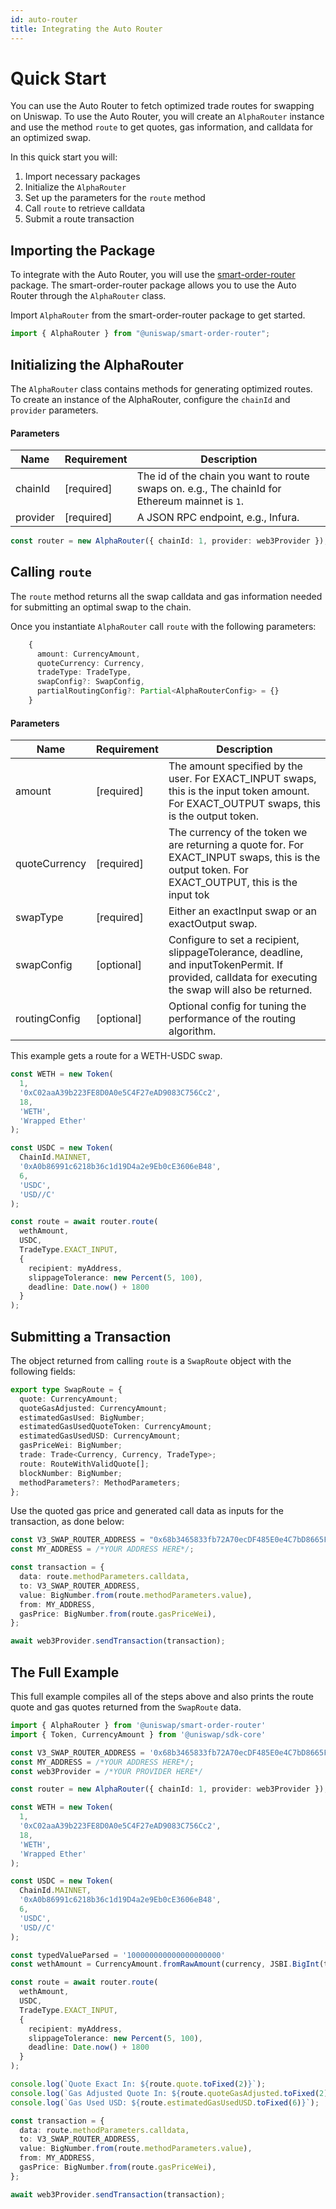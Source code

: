 ```yaml
---
id: auto-router
title: Integrating the Auto Router
---
```


# Quick Start

You can use the Auto Router to fetch optimized trade routes for swapping on Uniswap. To use the Auto Router, you will create an `AlphaRouter` instance and use the method `route` to get quotes, gas information, and calldata for an optimized swap.

In this quick start you will:

1. Import necessary packages
2. Initialize the `AlphaRouter`
3. Set up the parameters for the `route` method
4. Call `route` to retrieve calldata
5. Submit a route transaction

## Importing the Package

To integrate with the Auto Router, you will use the [smart-order-router](https://www.npmjs.com/package/@uniswap/smart-order-router) package. The smart-order-router package allows you to use the Auto Router through the `AlphaRouter` class.

Import `AlphaRouter` from the smart-order-router package to get started.

```typescript
import { AlphaRouter } from "@uniswap/smart-order-router";
```

## Initializing the AlphaRouter

The `AlphaRouter` class contains methods for generating optimized routes. To create an instance of the AlphaRouter, configure the `chainId` and `provider` parameters.

#### Parameters

| Name     | Requirement | Description                                                                                    |
| -------- | ----------- | ---------------------------------------------------------------------------------------------- |
| chainId  | [required]  | The id of the chain you want to route swaps on. e.g., The chainId for Ethereum mainnet is `1`. |
| provider | [required]  | A JSON RPC endpoint, e.g., Infura.                                                             |

```typescript
const router = new AlphaRouter({ chainId: 1, provider: web3Provider });
```

## Calling `route`

The `route` method returns all the swap calldata and gas information needed for submitting an optimal swap to the chain.

Once you instantiate `AlphaRouter` call `route` with the following parameters:

```typescript
    {
      amount: CurrencyAmount,
      quoteCurrency: Currency,
      tradeType: TradeType,
      swapConfig?: SwapConfig,
      partialRoutingConfig?: Partial<AlphaRouterConfig> = {}
    }
```

#### Parameters

| Name          | Requirement | Description                                                                                                                                          |
| ------------- | ----------- | ---------------------------------------------------------------------------------------------------------------------------------------------------- |
| amount        | [required]  | The amount specified by the user. For EXACT_INPUT swaps, this is the input token amount. For EXACT_OUTPUT swaps, this is the output token.                 |
| quoteCurrency | [required]  | The currency of the token we are returning a quote for. For EXACT_INPUT swaps, this is the output token. For EXACT_OUTPUT, this is the input tok           |
| swapType      | [required]  | Either an exactInput swap or an exactOutput swap.                                                                                                    |
| swapConfig    | [optional]  | Configure to set a recipient, slippageTolerance, deadline, and inputTokenPermit. If provided, calldata for executing the swap will also be returned. |
| routingConfig | [optional]  | Optional config for tuning the performance of the routing algorithm.                                                                                 |

This example gets a route for a WETH-USDC swap.

```typescript
const WETH = new Token(
  1,
  '0xC02aaA39b223FE8D0A0e5C4F27eAD9083C756Cc2',
  18,
  'WETH',
  'Wrapped Ether'
);

const USDC = new Token(
  ChainId.MAINNET,
  '0xA0b86991c6218b36c1d19D4a2e9Eb0cE3606eB48',
  6,
  'USDC',
  'USD//C'
);

const route = await router.route(
  wethAmount,
  USDC,
  TradeType.EXACT_INPUT,
  {
    recipient: myAddress,
    slippageTolerance: new Percent(5, 100),
    deadline: Date.now() + 1800
  }
);
```

## Submitting a Transaction

The object returned from calling `route` is a `SwapRoute` object with the following fields:

```typescript
export type SwapRoute = {
  quote: CurrencyAmount;
  quoteGasAdjusted: CurrencyAmount;
  estimatedGasUsed: BigNumber;
  estimatedGasUsedQuoteToken: CurrencyAmount;
  estimatedGasUsedUSD: CurrencyAmount;
  gasPriceWei: BigNumber;
  trade: Trade<Currency, Currency, TradeType>;
  route: RouteWithValidQuote[];
  blockNumber: BigNumber;
  methodParameters?: MethodParameters;
};
```

Use the quoted gas price and generated call data as inputs for the transaction, as done below:

```typescript
const V3_SWAP_ROUTER_ADDRESS = "0x68b3465833fb72A70ecDF485E0e4C7bD8665Fc45";
const MY_ADDRESS = /*YOUR ADDRESS HERE*/;

const transaction = {
  data: route.methodParameters.calldata,
  to: V3_SWAP_ROUTER_ADDRESS,
  value: BigNumber.from(route.methodParameters.value),
  from: MY_ADDRESS,
  gasPrice: BigNumber.from(route.gasPriceWei),
};

await web3Provider.sendTransaction(transaction);
```

## The Full Example

This full example compiles all of the steps above and also prints the route quote and gas quotes returned from the `SwapRoute` data.

```typescript
import { AlphaRouter } from '@uniswap/smart-order-router'
import { Token, CurrencyAmount } from '@uniswap/sdk-core'

const V3_SWAP_ROUTER_ADDRESS = '0x68b3465833fb72A70ecDF485E0e4C7bD8665Fc45';
const MY_ADDRESS = /*YOUR ADDRESS HERE*/;
const web3Provider = /*YOUR PROVIDER HERE*/

const router = new AlphaRouter({ chainId: 1, provider: web3Provider });

const WETH = new Token(
  1,
  '0xC02aaA39b223FE8D0A0e5C4F27eAD9083C756Cc2',
  18,
  'WETH',
  'Wrapped Ether'
);

const USDC = new Token(
  ChainId.MAINNET,
  '0xA0b86991c6218b36c1d19D4a2e9Eb0cE3606eB48',
  6,
  'USDC',
  'USD//C'
);

const typedValueParsed = '100000000000000000000'
const wethAmount = CurrencyAmount.fromRawAmount(currency, JSBI.BigInt(typedValueParsed));

const route = await router.route(
  wethAmount,
  USDC,
  TradeType.EXACT_INPUT,
  {
    recipient: myAddress,
    slippageTolerance: new Percent(5, 100),
    deadline: Date.now() + 1800
  }
);

console.log(`Quote Exact In: ${route.quote.toFixed(2)}`);
console.log(`Gas Adjusted Quote In: ${route.quoteGasAdjusted.toFixed(2)}`);
console.log(`Gas Used USD: ${route.estimatedGasUsedUSD.toFixed(6)}`);

const transaction = {
  data: route.methodParameters.calldata,
  to: V3_SWAP_ROUTER_ADDRESS,
  value: BigNumber.from(route.methodParameters.value),
  from: MY_ADDRESS,
  gasPrice: BigNumber.from(route.gasPriceWei),
};

await web3Provider.sendTransaction(transaction);
```

